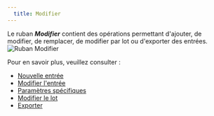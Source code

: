 ```yaml
---
  title: Modifier
---
```

Le ruban ***Modifier*** contient des opérations permettant d'ajouter, de modifier, de remplacer, de modifier par lot ou d'exporter des entrées.  
![Ruban Modifier](https://webdevolutions.azureedge.net/docs/fr/rdm/mac/clip4048.png) 

Pour en savoir plus, veuillez consulter : 

* [Nouvelle entrée](/fr/rdm/mac/commands/edit/entries/) 
* [Modifier l'entrée](/fr/rdm/mac/commands/edit/edit-entries/) 
* [Paramètres spécifiques](/fr/rdm/mac/commands/edit/setting-overrides/) 
* [Modifier le lot](/fr/rdm/mac/commands/edit/batch/) 
* [Exporter](/fr/rdm/mac/commands/edit/export-entry/) 
